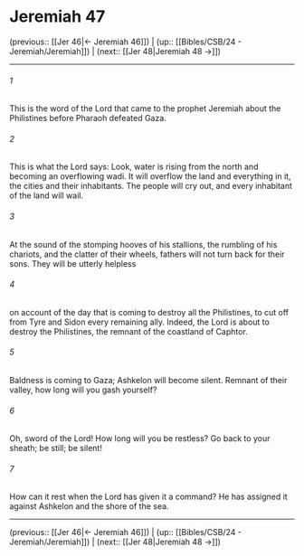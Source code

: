 # Jeremiah 47

(previous:: [[Jer 46|← Jeremiah 46]]) | (up:: [[Bibles/CSB/24 - Jeremiah/Jeremiah]]) | (next:: [[Jer 48|Jeremiah 48 →]])

***


###### 1 
This is the word of the Lord that came to the prophet Jeremiah about the Philistines before Pharaoh defeated Gaza. 

###### 2 
This is what the Lord says: Look, water is rising from the north and becoming an overflowing wadi. It will overflow the land and everything in it, the cities and their inhabitants. The people will cry out, and every inhabitant of the land will wail. 

###### 3 
At the sound of the stomping hooves of his stallions, the rumbling of his chariots, and the clatter of their wheels, fathers will not turn back for their sons. They will be utterly helpless 

###### 4 
on account of the day that is coming to destroy all the Philistines, to cut off from Tyre and Sidon every remaining ally. Indeed, the Lord is about to destroy the Philistines, the remnant of the coastland of Caphtor. 

###### 5 
Baldness is coming to Gaza; Ashkelon will become silent. Remnant of their valley, how long will you gash yourself? 

###### 6 
Oh, sword of the Lord! How long will you be restless? Go back to your sheath; be still; be silent! 

###### 7 
How can it rest when the Lord has given it a command? He has assigned it against Ashkelon and the shore of the sea.

***

(previous:: [[Jer 46|← Jeremiah 46]]) | (up:: [[Bibles/CSB/24 - Jeremiah/Jeremiah]]) | (next:: [[Jer 48|Jeremiah 48 →]])
